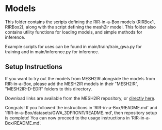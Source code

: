 # Models

This folder contains the scripts defining the RIR-in-a-Box models (RIRBox1, RIRBox2), along with the script defining the mesh2ir model.
This folder also contains utility functions for loading models, and simple methods for inference.

Example scripts for uses can be found in main/train/train_gwa.py for training and in main/inference.py for inference.

## Setup Instructions

If you want to try out the models from MESH2IR alongside the models from RIR-in-a-Box, please add the MESH2IR models in their "MESH2IR", "MESH2IR-D-EDR" folders to this directory.

Download links are available from the MESH2IR repository, or [directly here](https://drive.google.com/uc?id=1poy8LRN9Wakz-rGhatdL20Hv3FGKHSD4).

Congrats! If you followed the instructions in 'RIR-in-a-Box/README.md' and 'RIR-in-a-Box/datasets/GWA_3DFRONT/README.md', then repository setup is complete!
You can now proceed to the usage instructions in 'RIR-in-a-Box/README.md'.
